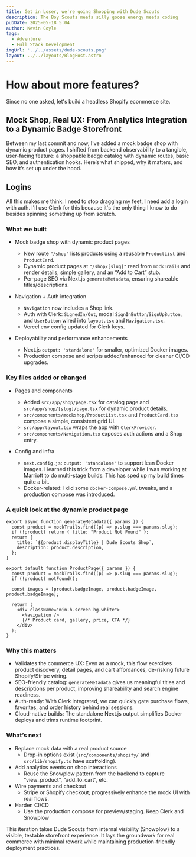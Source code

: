 ```yaml
---
title: Get in Loser, we're going Shopping with Dude Scouts
description: The Boy Scouts meets silly goose energy meets coding
pubDate: 2025-05-18 5:04
author: Kevin Coyle
tags:
  - Adventure
  - Full Stack Development
imgUrl: '../../assets/dude-scouts.png'
layout: ../../layouts/BlogPost.astro
---
```


# How about more features?

Since no one asked, let's build a headless Shopify ecommerce site. 

## Mock Shop, Real UX: From Analytics Integration to a Dynamic Badge Storefront

Between my last commit and now, I've added a mock badge shop with dynamic product pages. I shifted from backend observability to a tangible, user-facing feature: a shoppable badge catalog with dynamic routes, basic SEO, and authentication hooks. Here’s what shipped, why it matters, and how it’s set up under the hood.

## Logins

All this makes me think: I need to stop dragging my feet, I need add a login with auth. I'll use Clerk for this because it's the only thing I know to do besides spinning something up from scratch.

### What we built

- Mock badge shop with dynamic product pages
  - New route `"/shop"` lists products using a reusable `ProductList` and `ProductCard`.
  - Dynamic product pages at `"/shop/[slug]"` read from `mockTrails` and render details, simple gallery, and an “Add to Cart” stub.
  - Per-page SEO via Next.js `generateMetadata`, ensuring shareable titles/descriptions.

- Navigation + Auth integration
  - `Navigation` now includes a Shop link.
  - Auth with Clerk: `SignedIn/Out`, modal `SignInButton`/`SignUpButton`, and `UserButton` wired into `layout.tsx` and `Navigation.tsx`.
  - Vercel env config updated for Clerk keys.

- Deployability and performance enhancements
  - Next.js `output: 'standalone'` for smaller, optimized Docker images.
  - Production compose and scripts added/enhanced for cleaner CI/CD upgrades.

### Key files added or changed

- Pages and components
  - Added `src/app/shop/page.tsx` for catalog page and `src/app/shop/[slug]/page.tsx` for dynamic product details.
  - `src/components/mockshop/ProductList.tsx` and `ProductCard.tsx` compose a simple, consistent grid UI.
  - `src/app/layout.tsx` wraps the app with `ClerkProvider`.
  - `src/components/Navigation.tsx` exposes auth actions and a Shop entry.

- Config and infra
  - `next.config.js`: `output: 'standalone'` to support lean Docker images. I learned this trick from a developer while I was working at Marriott to do multi-stage builds. This has sped up my build times quite a bit.
  - Docker-related: I did some `docker-compose.yml` tweaks, and a production compose was introduced.

### A quick look at the dynamic product page

```src/app/shop/[slug]/page.tsx
export async function generateMetadata({ params }) {
  const product = mockTrails.find((p) => p.slug === params.slug);
  if (!product) return { title: "Product Not Found" };
  return {
    title: `${product.displayTitle} | Dude Scouts Shop`,
    description: product.description,
  };
}

export default function ProductPage({ params }) {
  const product = mockTrails.find((p) => p.slug === params.slug);
  if (!product) notFound();

  const images = [product.badgeImage, product.badgeImage, product.badgeImage];

  return (
    <div className="min-h-screen bg-white">
      <Navigation />
      {/* Product card, gallery, price, CTA */}
    </div>
  );
}
```

### Why this matters

- Validates the commerce UX: Even as a mock, this flow exercises product discovery, detail pages, and cart affordances, de-risking future Shopify/Stripe wiring.
- SEO-friendly catalog: `generateMetadata` gives us meaningful titles and descriptions per product, improving shareability and search engine readiness.
- Auth-ready: With Clerk integrated, we can quickly gate purchase flows, favorites, and order history behind real sessions.
- Cloud-native builds: The standalone Next.js output simplifies Docker deploys and trims runtime footprint.

### What’s next

- Replace mock data with a real product source
  - Drop-in options exist (`src/components/shopify/` and `src/lib/shopify.ts` have scaffolding).
- Add analytics events on shop interactions
  - Reuse the Snowplow pattern from the backend to capture “view_product”, “add_to_cart”, etc.
- Wire payments and checkout
  - Stripe or Shopify checkout; progressively enhance the mock UI with real flows.
- Harden CI/CD
  - Use the production compose for preview/staging. Keep Clerk and Snowplow

This iteration takes Dude Scouts from internal visibility (Snowplow) to a visible, testable storefront experience. It lays the groundwork for real commerce with minimal rework while maintaining production-friendly deployment practices.